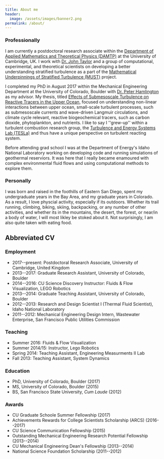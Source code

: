 ```yaml
---
title: About me
header:
  image: /assets/images/banner2.png
permalink: /about/
---
```


### Professionally
I am currently a postdoctoral research associate within the [Department of Applied Mathematics and Theoretical Physics (DAMTP)][DAMTP] at the University of Cambridge, UK. I work with [Dr. John Taylor][JohnTaylor] and a group of computational, experimental, and theoretical scientists on developing a better understanding stratified turbulence as a part of the [Mathematical Underpinnings of Stratified Turbulence (MUST)][MUST] project.

I completed my PhD in August 2017 within the Mechanical Engineering Department at the University of Colorado, Boulder with [Dr. Peter Hamlington][PeterHamlington] as my advisor. My thesis, titled [Effects of Submesoscale Turbulence on Reactive Tracers in the Upper Ocean][Thesis], focused on understanding non-linear interactions between upper ocean, small-scale turbulent processes, such as submesoscale currents and wave-driven Langmuir circulations, and climate cycle relevant, reactive biogeochemical tracers, such as carbon dioxide, phytoplankton, and nutrients. I like to say I ''grew-up'' within a turbulent combustion research group, the [Turbulence and Energy Systems Lab (TESLa)][TESLA] and thus have a unique perspective on turbulent reacting system.

Before attending grad school I was at the Department of Energy's Idaho National Laboratory working on developing code and running simulations of geothermal reserviors. It was here that I really became enamoured with complex environmental fluid flows and using computational methods to explore them.

### Personally
I was born and raised in the foothills of Eastern San Diego, spent my undergraduate years in the Bay Area, and my graduate years in Colorado. As a result, I love physcial activity, especially if its outdoors. Whether its trail running, climbing, biking, skiing, backpacking, or any number of other activities, and whether its in the mountains, the desert, the forest, or near/in a body of water, I will most likley be stoked about it. Not surprisingly, I am also quite taken with eating food.

## Abbreviated CV

### Employment

* 2017--present: Postdoctoral Research Associate, University of Cambridge, United Kingdom
* 2013--2017: Graduate Research Assistant, University of Colorado, Boulder
* 2014--2016: CU Science Discovery Instructor: Fluids & Flow Visualization, LEGO Robotics
* 2013--2014: Graduate Teaching Assistant, University of Colorado, Boulder
* 2012--2013: Research and Design Scientist I (Thermal Fluid Scientist), Idaho National Laboratory
* 2011--2012: Mechanical Engineering Design Intern, Wastewater Enterprise, San Francisco Public Utilities Commission

### Teaching
* Summer 2016: Fluids & Flow Visualization
* Summer 2014/15: Instructor, Lego Robotics
* Spring 2014: Teaching Assistant, Engineering Measurments II Lab
* Fall 2013: Teaching Assistant, System Dynamics

### Education

* PhD, University of Colorado, Boulder (2017) 
* MS, University of Colorado, Boulder (2015) 
* BS, San Francisco State University, *Cum Laude* (2012)

### Awards

* CU Graduate Schoole Summer Fellowship (2017)
* Achievements Rewards for College Scientists Scholarship (ARCS) (2016--2017)
* CU Science Communication Fellowship (2015)
* Outstanding Mechanical Engineering Research Potential Fellowship (2013--2014)
* CU Mechanical Engineering Dean's Fellowship (2013--2014)
* National Science Foundation Scholarship (2011--2012)

[Thesis]: https://scholar.colorado.edu/cgi/viewcontent.cgi?article=1151&context=mcen_gradetds
[DAMTP]: http://www.damtp.cam.ac.uk/
[MUST]: http://www.damtp.cam.ac.uk//research/env/must/content/index.html
[TESLA]: http://tesla.colorado.edu/
[JohnTaylor]: http://www.damtp.cam.ac.uk/user/jrt51/
[PeterHamlington]: http://tesla.colorado.edu/Peter-Hamlington
